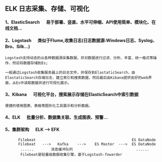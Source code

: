 ## ELK 日志采集、存储、可视化
#### 1、ElasticSearch &emsp; 易于部署、竖直、水平可伸缩、API使用简单、模块化、在线文档...
#### 2、Logstash &emsp; 类似于Flume,收集日志(日志数据源:Windows日志、Syslog、Bro、Silk...)

    Logstash支持动态的从各种数据源采集数据，并对数据进行过滤、分析、丰富、统一格式等操作，然后将数据存储到Es;
    
    一般通过Logstash收集服务器上的日志文件，并保存到ElastaticSearch，由ElastaticSearch存储日志、建立索引和搜索数据，然后最后由Kibana提供友好的web界面，从Es中读取数据并进行可视化展示。

#### 3、Kibana &emsp; 可视化平台，搜索展示存储在ElasticSearch中索引数据

    便捷的使用图表、表格等图形化工具展示和分析数据。

#### 4、ELK &emsp; 批量分析、数据集关联、生成图表、预警...
#### 5、集群架构 &emsp; ELK --> EFK

          Filebeat                                            ES DataNode
          Filebeat   --->   Kafka    --->    ES Master  --->  ES DataNode 
           ......        消息缓冲队列                             ......
           Filebeat是轻量级数据收集引擎，基于Logstash-fowarder





